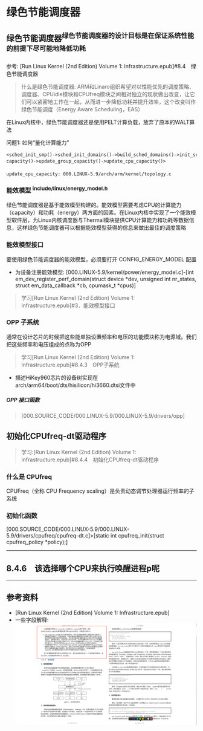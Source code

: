# 绿色节能调度器
## 绿色节能调度器<sup>绿色节能调度器的设计目标是在保证系统性能的前提下尽可能地降低功耗</sup>
参考: [Run Linux Kernel (2nd Edition) Volume 1: Infrastructure.epub]#8.4　绿色节能调度器

> 什么是绿色节能调度器: ARM和Linaro组织希望对以性能优先的调度策略、调度器、CPUidle模块和CPUfreq模块之间相对独立的现状做出改变，让它们可以紧密地工作在一起，从而进一步降低功耗并提升效率，这个改变叫作绿色节能调度（Energy Aware Scheduling，EAS）

在Linux内核中，绿色节能调度器还是使用PELT计算负载，放弃了原本的WALT算法

问题1: 如何“量化计算能力”
```txt
<sched_init_smp()->sched_init_domains()->build_sched_domains()->init_sched_groups_
capacity()->update_group_capacity()->update_cpu_capacity()>

update_cpu_capacity: 000.LINUX-5.9/arch/arm/kernel/topology.c
```

### 能效模型 <sup>include/linux/energy_model.h</sup>
绿色节能调度器是基于能效模型构建的。能效模型需要考虑CPU的计算能力（capacity）和功耗（energy）两方面的因素。在Linux内核中实现了一个能效模型软件层，为Linux内核调度器与Thermal模块提供CPU计算能力和功耗等数据信息，这样绿色节能调度器可以根据能效模型获得的信息来做出最佳的调度策略

### 能效模型接口
要使用绿色节能调度器的能效模型，必须要打开 CONFIG_ENERGY_MODEL 配置
- 为设备注册能效模型: [000.LINUX-5.9/kernel/power/energy_model.c]-[int em_dev_register_perf_domain(struct device *dev, unsigned int nr_states, struct em_data_callback *cb, cpumask_t *cpus)]

> 学习[Run Linux Kernel (2nd Edition) Volume 1: Infrastructure.epub]#3．能效模型接口

### OPP 子系统
通常在设计芯片的时候把这些能单独设置频率和电压的功能模块称为电源域。我们把这些频率和电压组成的点称为OPP
> 学习[Run Linux Kernel (2nd Edition) Volume 1: Infrastructure.epub]#8.4.3　OPP子系统

- 描述HiKey960芯片的设备树实现在arch/arm64/boot/dts/hisilicon/hi3660.dtsi文件中

##### OPP 接口函数
> [000.SOURCE_CODE/000.LINUX-5.9/000.LINUX-5.9/drivers/opp]


## 初始化CPUfreq-dt驱动程序
> 学习:[Run Linux Kernel (2nd Edition) Volume 1: Infrastructure.epub]#8.4.4　初始化CPUfreq-dt驱动程序

### 什么是 CPUfreq
CPUFreq（全称 CPU Frequency scaling）是负责动态调节处理器运行频率的子系统

### 初始化函数
[000.SOURCE_CODE/000.LINUX-5.9/000.LINUX-5.9/drivers/cpufreq/cpufreq-dt.c]>[static int cpufreq_init(struct cpufreq_policy *policy);]


---

## 8.4.6　该选择哪个CPU来执行唤醒进程p呢

---


## 参考资料
- [Run Linux Kernel (2nd Edition) Volume 1: Infrastructure.epub]
- 一些字段解释: ![wechat_2025-07-16_063923_983.png](./999.IMGS/wechat_2025-07-16_063923_983.png)